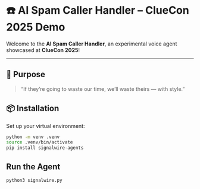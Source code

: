 # ☎️ AI Spam Caller Handler – ClueCon 2025 Demo


Welcome to the **AI Spam Caller Handler**, an experimental voice agent showcased at **ClueCon 2025**!


---

## 🎯 Purpose

> “If they’re going to waste our time, we’ll waste theirs — with style.”

## 📦 Installation

Set up your virtual environment:

```bash
python -m venv .venv
source .venv/bin/activate
pip install signalwire-agents
```

## Run the Agent
```bash
python3 signalwire.py
```
